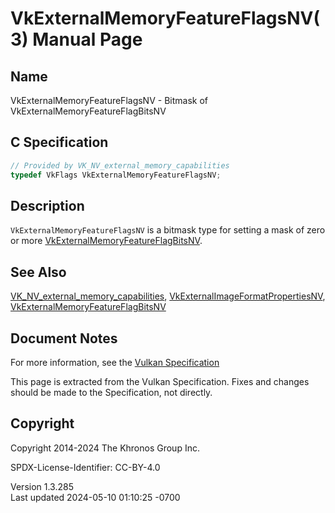 # VkExternalMemoryFeatureFlagsNV(3) Manual Page

## Name

VkExternalMemoryFeatureFlagsNV - Bitmask of
VkExternalMemoryFeatureFlagBitsNV



## <a href="#_c_specification" class="anchor"></a>C Specification

``` c
// Provided by VK_NV_external_memory_capabilities
typedef VkFlags VkExternalMemoryFeatureFlagsNV;
```

## <a href="#_description" class="anchor"></a>Description

`VkExternalMemoryFeatureFlagsNV` is a bitmask type for setting a mask of
zero or more
[VkExternalMemoryFeatureFlagBitsNV](https://registry.khronos.org/vulkan/specs/1.3-extensions/man/html/VkExternalMemoryFeatureFlagBitsNV.html).

## <a href="#_see_also" class="anchor"></a>See Also

[VK_NV_external_memory_capabilities](https://registry.khronos.org/vulkan/specs/1.3-extensions/man/html/VK_NV_external_memory_capabilities.html),
[VkExternalImageFormatPropertiesNV](https://registry.khronos.org/vulkan/specs/1.3-extensions/man/html/VkExternalImageFormatPropertiesNV.html),
[VkExternalMemoryFeatureFlagBitsNV](https://registry.khronos.org/vulkan/specs/1.3-extensions/man/html/VkExternalMemoryFeatureFlagBitsNV.html)

## <a href="#_document_notes" class="anchor"></a>Document Notes

For more information, see the <a
href="https://registry.khronos.org/vulkan/specs/1.3-extensions/html/vkspec.html#VkExternalMemoryFeatureFlagsNV"
target="_blank" rel="noopener">Vulkan Specification</a>

This page is extracted from the Vulkan Specification. Fixes and changes
should be made to the Specification, not directly.

## <a href="#_copyright" class="anchor"></a>Copyright

Copyright 2014-2024 The Khronos Group Inc.

SPDX-License-Identifier: CC-BY-4.0

Version 1.3.285  
Last updated 2024-05-10 01:10:25 -0700
